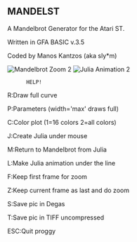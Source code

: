 MANDELST
-------

A Mandelbrot Generator for the Atari ST.

Written in GFA BASIC v.3.5

Coded by Manos Kantzos (aka sly*m)

![Mandelbrot Zoom
2](http://mixanourgio.com/images/MANDELSTMandelZoom.gif)  ![Julia Animation
2](http://mixanourgio.com/images/MANDELSTJuliaAnimation.gif)


          HELP!

R:Draw full curve

P:Parameters (width='max' draws full)

C:Color plot (1=16 colors 2=all colors)

J:Create Julia under mouse 

M:Return to Mandelbrot from Julia

L:Make Julia animation under the line

F:Keep first frame for zoom 

Z:Keep current frame as last and do zoom

S:Save pic in Degas

T:Save pic in TIFF uncompressed

ESC:Quit proggy

